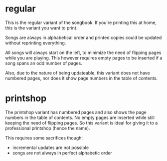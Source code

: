 # regular
This is the regular variant of the songbook.
If you're printing this at home, this is the variant you want to print.

Songs are always in alphabetical
order and printed copies could be updated without reprinting everything.

All songs will always start on the left, to minimize the need of flipping pages
while you are playing. This however requires empty pages to be inserted if a
song spans an odd number of pages.

Also, due to the nature of being updateable, this variant does not have numbered
pages, nor does it show page numbers in the table of contents.

# printshop
The printshop variant has numbered pages and also shows the page numbers in the
table of contents. No empty pages are inserted while still keeping the need of
flipping pages. So this variant is ideal for giving it to a professional
printshop (hence the name).

This requires some sacrifices though:
* incremental updates are not possible
* songs are not always in perfect alphabetic order
